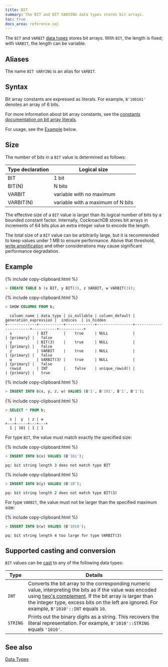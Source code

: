 ```yaml
---
title: BIT
summary: The BIT and BIT VARYING data types stores bit arrays.
toc: true
docs_area: reference.sql
---
```


The `BIT` and `VARBIT` [data types](data-types.html) stores bit arrays.
With `BIT`, the length is fixed; with `VARBIT`, the length can be variable.

## Aliases

The name `BIT VARYING` is an alias for `VARBIT`.

## Syntax

Bit array constants are expressed as literals. For example, `B'100101'` denotes an array of 6 bits.

For more information about bit array constants, see the [constants documentation on bit array literals](sql-constants.html#bit-array-literals).

For usage, see the [Example](#example) below.

## Size

The number of bits in a `BIT` value is determined as follows:

| Type declaration | Logical size                      |
|------------------|-----------------------------------|
| BIT              | 1 bit                             |
| BIT(N)           | N bits                            |
| VARBIT           | variable with no maximum          |
| VARBIT(N)        | variable with a maximum of N bits |

The effective size of a `BIT` value is larger than its logical number
of bits by a bounded constant factor. Internally, CockroachDB stores
bit arrays in increments of 64 bits plus an extra integer value to
encode the length.

The total size of a `BIT` value can be arbitrarily large, but it is
recommended to keep values under 1 MB to ensure performance. Above
that threshold, [write
amplification](https://en.wikipedia.org/wiki/Write_amplification) and
other considerations may cause significant performance degradation.

## Example

{% include copy-clipboard.html %}
~~~ sql
> CREATE TABLE b (x BIT, y BIT(3), z VARBIT, w VARBIT(3));
~~~

{% include copy-clipboard.html %}
~~~ sql
> SHOW COLUMNS FROM b;
~~~

~~~
  column_name | data_type | is_nullable | column_default | generation_expression |  indices  | is_hidden
+-------------+-----------+-------------+----------------+-----------------------+-----------+-----------+
  x           | BIT       |    true     | NULL           |                       | {primary} |   false
  y           | BIT(3)    |    true     | NULL           |                       | {primary} |   false
  z           | VARBIT    |    true     | NULL           |                       | {primary} |   false
  w           | VARBIT(3) |    true     | NULL           |                       | {primary} |   false
  rowid       | INT       |    false    | unique_rowid() |                       | {primary} |   true
~~~

{% include copy-clipboard.html %}
~~~ sql
> INSERT INTO b(x, y, z, w) VALUES (B'1', B'101', B'1', B'1');
~~~

{% include copy-clipboard.html %}
~~~ sql
> SELECT * FROM b;
~~~

~~~
  x |  y  | z | w
+---+-----+---+---+
  1 | 101 | 1 | 1
~~~

For type `BIT`, the value must match exactly the specified size:

{% include copy-clipboard.html %}
~~~ sql
> INSERT INTO b(x) VALUES (B'101');
~~~

~~~
pq: bit string length 3 does not match type BIT
~~~

{% include copy-clipboard.html %}
~~~ sql
> INSERT INTO b(y) VALUES (B'10');
~~~

~~~
pq: bit string length 2 does not match type BIT(3)
~~~

For type `VARBIT`, the value must not be larger than the specified maximum size:

{% include copy-clipboard.html %}
~~~ sql
> INSERT INTO b(w) VALUES (B'1010');
~~~

~~~
pq: bit string length 4 too large for type VARBIT(3)
~~~

## Supported casting and conversion

`BIT` values can be [cast](data-types.html#data-type-conversions-and-casts) to any of the following data types:

Type | Details
-----|---------
`INT` | Converts the bit array to the corresponding numeric value, interpreting the bits as if the value was encoded using [two's complement](https://en.wikipedia.org/wiki/Two%27s_complement). If the bit array is larger than the integer type, excess bits on the left are ignored. For example, `B'1010'::INT` equals `10`.
`STRING` | Prints out the binary digits as a string. This recovers the literal representation. For example, `B'1010'::STRING` equals `'1010'`.

## See also

[Data Types](data-types.html)
